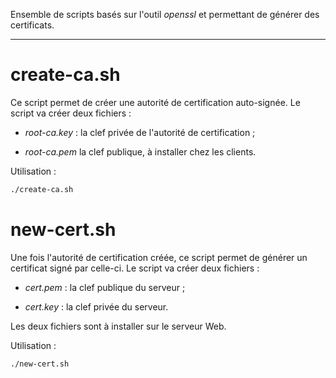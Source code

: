 Ensemble de scripts basés sur l'outil _openssl_ et permettant de générer des certificats.

------------------------------------

# create-ca.sh

Ce script permet de créer une autorité de certification auto-signée. Le script va créer deux fichiers :

- _root-ca.key_ : la clef privée de l'autorité de certification ;

- _root-ca.pem_ la clef publique, à installer chez les clients.


Utilisation :

```bash
./create-ca.sh
```
# new-cert.sh

Une fois l'autorité de certification créée, ce script permet de générer un certificat signé par celle-ci. Le script va créer deux fichiers :

- _cert.pem_ : la clef publique du serveur ;

- _cert.key_ : la clef privée du serveur.

Les deux fichiers sont à installer sur le serveur Web.

Utilisation :

```bash
./new-cert.sh
```
